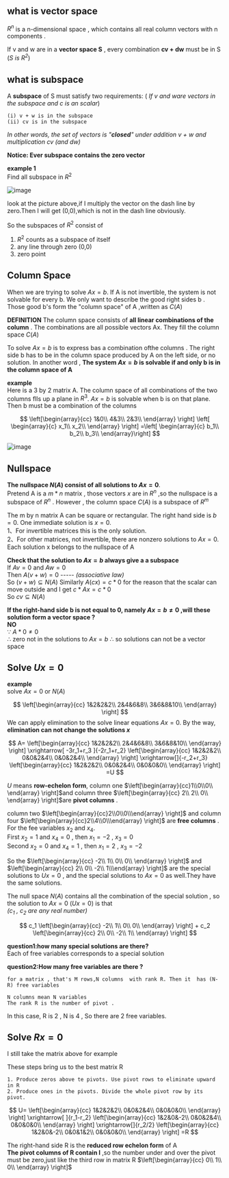 


## what is vector space ##
$R^n$ is a n-dimensional space , which contains all real column vectors with n components .

If v and w are in a **vector space S**  , every combination **cv + dw** must be in S 
(*S is   $R^2$*)


## what is subspace ##
A **subspace** of S must satisfy two requirements:
( *If v and ware vectors in the subspace and c is an scalar*)  
```
(i) v + w is in the subspace  
(ii) cv is in the subspace
```
*In other words, the set of vectors is "**closed**" under addition v + w and multiplication cv
(and dw)*


**Notice: Ever subspace contains the zero vector**


**example 1**  
Find all subspace in $R^2$

![image](https://raw.githubusercontent.com/yyf1994gggg/aricle/master/images/vector_space_1.png)

look at the picture above,if I multiply the vector on the dash line by zero.Then I will get (0,0),which is not in the dash line obviously.  

So the subspaces of $R^2$ consist of
1. $R^2$ counts as a subspace of itself
2. any line through zero (0,0) 
3. zero point


## Column Space ##
When we are trying to solve $Ax=b$. If A is not invertible, the system is not solvable for every
b. We only want to describe the good right sides b . Those good b's form the "column space" of A ,written as $C(A)$

**DEFINITION** The column space consists of **all linear combinations of the column** .
The combinations are all possible vectors Ax. They fill the column space $C(A)$

To solve $Ax=b$ is to
express bas a combination ofthe columns . The right side b has to be in the column space produced by A on the left side, or no solution. In another word , **The system $Ax= b$ is solvable if and only b is in the column space of A**

**example**  
Here is a 3 by 2 matrix A. The column space of all combinations of the two columns flls up a plane in $R^3$. $Ax = b$ is
solvable when b is on that plane. Then b must be a combination of the columns

$$
\left[\begin{array}{cc} 
1&0\\
4&3\\
2&3\\
\end{array} \right] 
\left[ \begin{array}{c} 
x_1\\
x_2\\
\end{array} \right] 
=\left[ \begin{array}{c} 
b_1\\
b_2\\
b_3\\
\end{array}\right]
$$

![image](https://raw.githubusercontent.com/yyf1994gggg/aricle/master/images/vector_space_2.png)

## Nullspace ##

**The nullspace $N(A)$ consist of all solutions to $Ax= 0$**.  
Pretend A is a $m*n$ matrix , those vectors $x$ are in $R^n$ ,so the nullspace is a subspace of $R^n$ . However , the column space $C(A)$ is a subspace of $R^m$

The m by n matrix A can be square or rectangular. The right hand side is $b= 0$. One immediate solution is $x = 0$.  
 1、For invertible matrices this is the only solution.   
 2、For other matrices, not invertible, there are nonzero solutions to $Ax= 0$. Each solution x belongs to the nullspace of A

**Check that the solution to $Ax=b$  always give a a subspace**  
If $Av=0$ and $Aw=0$  
Then $A(v+w)=0$  -----  *(associative law)*  
So  $(v+w)\subseteq   N(A)$
 Similarly  $A(cx) = c*0$ for the reason that the scalar can move outside and I get $c*Ax =c* 0$  
 So  $cv\subseteq   N(A)$


**If the right-hand side b is not equal to 0, namely $Ax=b≠0$ ,will these solution form a vector space ?**   
**NO**  
$\because$ $A*0≠0$  
$\therefore$  zero not in the solutions to $Ax=b$
$\therefore$  so solutions can not be a vector space

## Solve $Ux=0$ ##  
**example**  
solve  $Ax=0$ or $N(A)$  

$$
\left[\begin{array}{cc}
1&2&2&2\\
2&4&6&8\\
3&6&8&10\\
\end{array} \right]
$$
We can apply elimination to the solve linear equations $Ax = 0$. By the way, **elimination can not change the solutions $x$**


$$
A=
\left[\begin{array}{cc}
1&2&2&2\\
2&4&6&8\\
3&6&8&10\\
\end{array} \right]
\xrightarrow[ -3r_1+r_3 ]{-2r_1+r_2}
\left[\begin{array}{cc}
1&2&2&2\\
0&0&2&4\\
0&0&2&4\\
\end{array} \right]
\xrightarrow[]{-r_2+r_3}
\left[\begin{array}{cc}
1&2&2&2\\
0&0&2&4\\
0&0&0&0\\
\end{array} \right]
=U
$$

$U$ means **row-echelon form**, column one $\left[\begin{array}{cc}1\\0\\0\\ \end{array} \right]$and column three $\left[\begin{array}{cc} 2\\ 2\\  0\\ \end{array} \right]$are **pivot columns** .  

column two
$\left[\begin{array}{cc}2\\0\\0\\\end{array} \right]$ and column four $\left[\begin{array}{cc}2\\4\\0\\\end{array} \right]$
are **free columns** .  
For the fee variables $x_2$ and $x_4$.  
First   $x_2=1$ and $x_4=0$ , then $x_1=-2$ , $x_3=0$  
Second  $x_2=0$ and $x_4=1$ , then $x_1=2$ , $x_3=-2$

So the 
$\left[\begin{array}{cc} -2\\ 1\\  0\\ 0\\ \end{array} \right]$ and $\left[\begin{array}{cc} 2\\ 0\\  -2\\ 1\\\end{array} \right]$
 are the special solutions to $Ux=0$ , and the special solutions to $Ax=0$ as well.They have the same solutions.

The null space $N(A)$ contains all the combination of the special  solution ,
 so the solution to $Ax=0$ ($Ux=0$) is that  
  *($c_1$ , $c_2$ are any real number)*

 $$
 c_1
\left[\begin{array}{cc} 
-2\\
1\\
0\\
0\\
\end{array} \right]
+
c_2
\left[\begin{array}{cc}
2\\
0\\
-2\\
1\\
\end{array} \right]
$$

**question1:how many special solutions are there?**  
Each of free variables corresponds to a special solution

**question2:How many free variables are there ?**  
 
```
for a matrix , that's M rows,N columns  with rank R. Then it  has (N-R) free variables  

N columns mean N variables  
The rank R is the number of pivot . 
```


In this case, R is 2 , N is 4 , So there are 2 free variables. 

## Solve $Rx=0$ ##

I still take the matrix above for example

These steps bring us to the best matrix R
```
1. Produce zeros above te pivots. Use pivot rows to eliminate upward in R
2. Produce ones in the pivots. Divide the whole pivot row by its pivot.
```

$$
U=
\left[\begin{array}{cc}
1&2&2&2\\
0&0&2&4\\
0&0&0&0\\
\end{array} \right]
\xrightarrow[  ]{r_1-r_2}
\left[\begin{array}{cc}
1&2&0&-2\\
0&0&2&4\\
0&0&0&0\\
\end{array} \right]
\xrightarrow[]{r_2/2}
\left[\begin{array}{cc}
1&2&0&-2\\
0&0&1&2\\
0&0&0&0\\
\end{array} \right]
=R
$$

The right-hand side R is the **reduced row echelon form** of A  
**The pivot columns of R contain I** ,so the number under and over the pivot must be zero,just like the third row in matrix R  $\left[\begin{array}{cc} 0\\ 1\\ 0\\ \end{array} \right]$
